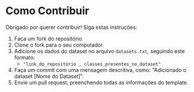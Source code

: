 # Como Contribuir

Obrigado por querer contribuir! Siga estas instruções:

1. Faça um fork do repositório.
2. Clone o fork para o seu computador.
3. Adicione os dados do dataset no arquivo `datasets.txt`, seguindo este formato:
    - `"link_do_repositório , classes_presentes_no_dataset"`
4. Faça um commit com uma mensagem descritiva, como: "Adicionado o dataset [Nome do Dataset]".
5. Envie um pull request, preenchendo todas as informações do template.